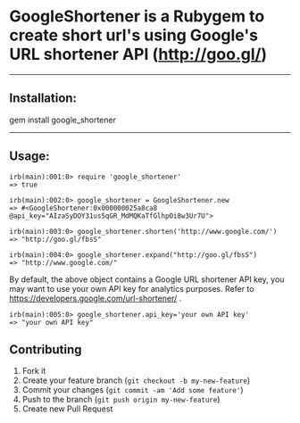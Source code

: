 GoogleShortener is a Rubygem to create short url's using Google's URL shortener API (http://goo.gl/)
===============================================================================

-------------------------------------------------------------------------------
Installation:
-------------------------------------------------------------------------------

gem install google_shortener

-------------------------------------------------------------------------------
Usage:
-------------------------------------------------------------------------------
    irb(main):001:0> require 'google_shortener'
    => true

    irb(main):002:0> google_shortener = GoogleShortener.new
    => #<GoogleShortener:0x000000025a8ca8 @api_key="AIzaSyDOY31us5qGR_MdMQKaTfGlhpOi8w3Ur7U">

    irb(main):003:0> google_shortener.shorten('http://www.google.com/')
    => "http://goo.gl/fbsS"

    irb(main):004:0> google_shortener.expand("http://goo.gl/fbsS")
    => "http://www.google.com/"

  By default, the above object contains a Google URL shortener API key, you
  may want to use your own API key for analytics purposes. Refer to
  https://developers.google.com/url-shortener/ .

    irb(main):005:0> google_shortener.api_key='your own API key'
    => "your own API key"

## Contributing

1. Fork it
2. Create your feature branch (`git checkout -b my-new-feature`)
3. Commit your changes (`git commit -am 'Add some feature'`)
4. Push to the branch (`git push origin my-new-feature`)
5. Create new Pull Request
